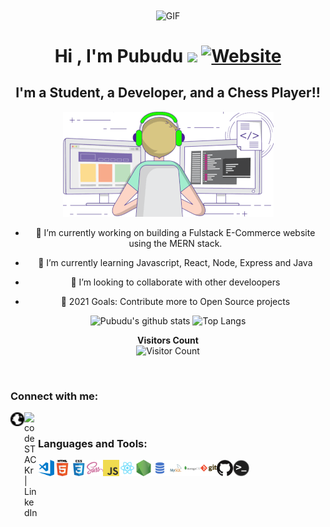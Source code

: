 <div align="center">
<img align="center" alt="GIF" height="250px" src="https://media.giphy.com/media/du3J3cXyzhj75IOgvA/giphy.gif" />

# Hi , I'm Pubudu <img src="https://media.giphy.com/media/hvRJCLFzcasrR4ia7z/giphy.gif" width="25px">  [![Website](https://img.shields.io/website?label=pubudu20.com&style=for-the-badge&url=https%3A%2F%2Fcodestackr.com)](https://pubudu20.github.io/) 

## I'm a Student, a Developer, and a Chess Player!!


![enter image description here](https://github.com/pubudu20/pubudu20/blob/main/img/coding-freak.gif)

- 🔭 I’m currently working on building a Fulstack E-Commerce website using the MERN stack.

- 🌱 I’m currently learning  Javascript, React, Node, Express and Java

- 👯 I’m looking to collaborate with other develoopers

- 🥅 2021 Goals: Contribute more to Open Source projects

![Pubudu's github stats](https://github-readme-stats.vercel.app/api?username=pubudu20&show_icons=true&include_all_commits=true&hide_border=true)
![Top Langs](https://github-readme-stats.vercel.app/api/top-langs/?username=pubudu20&layout=compact)

<!--<img width="60%" src="https://github-readme-stats.vercel.app/api?username=pubudu20&show_icons=true&include_all_commits=true" />-->

<!--<img width="50%" src="https://github-readme-stats.anuraghazra1.vercel.app/api/top-langs/?username=pubudu20&layout=compact" />
-->

**Visitors Count** <br />
![Visitor Count](https://profile-counter.glitch.me/{pubudu20}/count.svg)

</div>

<br />







### Connect with me:

[<img align="left" alt="codeSTACKr.com" width="22px" src="https://raw.githubusercontent.com/iconic/open-iconic/master/svg/globe.svg" />][website]
[<img align="left" alt="codeSTACKr | LinkedIn" width="22px" src="https://cdn.jsdelivr.net/npm/simple-icons@v3/icons/linkedin.svg" />][linkedin]


<br />

### Languages and Tools:

<img align="left" alt="Visual Studio Code" width="26px" src="https://raw.githubusercontent.com/github/explore/80688e429a7d4ef2fca1e82350fe8e3517d3494d/topics/visual-studio-code/visual-studio-code.png" />
<img align="left" alt="HTML5" width="26px" src="https://raw.githubusercontent.com/github/explore/80688e429a7d4ef2fca1e82350fe8e3517d3494d/topics/html/html.png" />
<img align="left" alt="CSS3" width="26px" src="https://raw.githubusercontent.com/github/explore/80688e429a7d4ef2fca1e82350fe8e3517d3494d/topics/css/css.png" />
<img align="left" alt="Sass" width="26px" src="https://raw.githubusercontent.com/github/explore/80688e429a7d4ef2fca1e82350fe8e3517d3494d/topics/sass/sass.png" />
<img align="left" alt="JavaScript" width="26px" src="https://raw.githubusercontent.com/github/explore/80688e429a7d4ef2fca1e82350fe8e3517d3494d/topics/javascript/javascript.png" />
<img align="left" alt="React" width="26px" src="https://raw.githubusercontent.com/github/explore/80688e429a7d4ef2fca1e82350fe8e3517d3494d/topics/react/react.png" />
<img align="left" alt="Node.js" width="26px" src="https://raw.githubusercontent.com/github/explore/80688e429a7d4ef2fca1e82350fe8e3517d3494d/topics/nodejs/nodejs.png" />
<img align="left" alt="SQL" width="26px" src="https://raw.githubusercontent.com/github/explore/80688e429a7d4ef2fca1e82350fe8e3517d3494d/topics/sql/sql.png" />
<img align="left" alt="MySQL" width="26px" src="https://raw.githubusercontent.com/github/explore/80688e429a7d4ef2fca1e82350fe8e3517d3494d/topics/mysql/mysql.png" />
<img align="left" alt="MongoDB" width="26px" src="https://raw.githubusercontent.com/github/explore/80688e429a7d4ef2fca1e82350fe8e3517d3494d/topics/mongodb/mongodb.png" />
<img align="left" alt="Git" width="26px" src="https://raw.githubusercontent.com/github/explore/80688e429a7d4ef2fca1e82350fe8e3517d3494d/topics/git/git.png" />
<img align="left" alt="GitHub" width="26px" src="https://raw.githubusercontent.com/github/explore/78df643247d429f6cc873026c0622819ad797942/topics/github/github.png" />
<img align="left" alt="Terminal" width="26px" src="https://raw.githubusercontent.com/github/explore/80688e429a7d4ef2fca1e82350fe8e3517d3494d/topics/terminal/terminal.png" />

<br />
<br />

[website]: https://pubudu20.github.io
[linkedin]: https://www.linkedin.com/in/pubudu-palihakkara-0b783a15a/
<br />




<!--
**pubudu20/pubudu20** is a ✨ _special_ ✨ repository because its `README.md` (this file) appears on your GitHub profile.

Here are some ideas to get you started:👋
&theme=chartreuse-dark



- ⚡ Fun fact: I love Calisthenics and Motorcycles
&hide_border=true
- 🔭 I’m currently working on ...
- 🌱 I’m currently learning ...
- 👯 I’m looking to collaborate on ...
- 🤔 I’m looking for help with ...
- 💬 Ask me about ...
- 📫 How to reach me: ...
- 😄 Pronouns: ...
- ⚡ Fun fact: ...
-->
